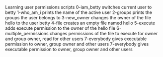 Learning user permissions scripts
0-iam_betty switches current user to betty
1-who_am_i prints the name of the active user
2-groups prints the groups the user belongs to
3-new_owner changes the owner of the file hello to the user betty
4-file creates an empty file named hello
5-execute adds execute permission to the owner of the hello file
6-multiple_permissions changes permissions of the file to execute for owner and group owner, read for other users
7-everybody gives executable permission to owner, group owner and other users
7-everybody gives executable permission to owner, group owner and other users
